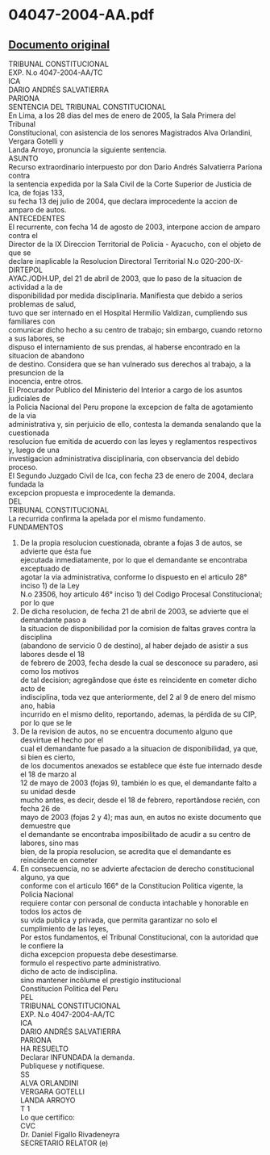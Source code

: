
04047-2004-AA.pdf
=================
  
[Documento original](https://tc.gob.pe/jurisprudencia/2005/04047-2004-AA.pdf)  
---  
TRIBUNAL CONSTITUCIONAL  
EXP. N.o 4047-2004-AA/TC  
ICA  
DARIO ANDRÉS SALVATIERRA  
PARIONA  
SENTENCIA DEL TRIBUNAL CONSTITUCIONAL  
En Lima, a los 28 dias del mes de enero de 2005, la Sala Primera del Tribunal  
Constitucional, con asistencia de los senores Magistrados Alva Orlandini, Vergara Gotelli y  
Landa Arroyo, pronuncia la siguiente sentencia.  
ASUNTO  
Recurso extraordinario interpuesto por don Dario Andrés Salvatierra Pariona contra  
la sentencia expedida por la Sala Civil de la Corte Superior de Justicia de Ica, de fojas 133,  
su fecha 13 dej julio de 2004, que declara improcedente la accion de amparo de autos.  
ANTECEDENTES  
El recurrente, con fecha 14 de agosto de 2003, interpone accion de amparo contra el  
Director de la IX Direccion Territorial de Policia - Ayacucho, con el objeto de que se  
declare inaplicable la Resolucion Directoral Territorial N.o 020-200-IX-DIRTEPOL  
AYAC./ODH.UP, del 21 de abril de 2003, que lo paso de la situacion de actividad a la de  
disponibilidad por medida disciplinaria. Manifiesta que debido a serios problemas de salud,  
tuvo que ser internado en el Hospital Hermilio Valdizan, cumpliendo sus familiares con  
comunicar dicho hecho a su centro de trabajo; sin embargo, cuando retorno a sus labores, se  
dispuso el internamiento de sus prendas, al haberse encontrado en la situacion de abandono  
de destino. Considera que se han vulnerado sus derechos al trabajo, a la presuncion de la  
inocencia, entre otros.  
El Procurador Publico del Ministerio del Interior a cargo de los asuntos judiciales de  
la Policia Nacional del Peru propone la excepcion de falta de agotamiento de la via  
administrativa y, sin perjuicio de ello, contesta la demanda senalando que la cuestionada  
resolucion fue emitida de acuerdo con las leyes y reglamentos respectivos y, luego de una  
investigacion administrativa disciplinaria, con observancia del debido proceso.  
El Segundo Juzgado Civil de Ica, con fecha 23 de enero de 2004, declara fundada la  
excepcion propuesta e improcedente la demanda.  
DEL  
TRIBUNAL CONSTITUCIONAL  
La recurrida confirma la apelada por el mismo fundamento.  
FUNDAMENTOS  
1. De la propia resolucion cuestionada, obrante a fojas 3 de autos, se advierte que ésta fue  
ejecutada inmediatamente, por lo que el demandante se encontraba exceptuado de  
agotar la via administrativa, conforme lo dispuesto en el articulo 28° inciso 1) de la Ley  
N.o 23506, hoy articulo 46° inciso 1) del Codigo Procesal Constitucional; por lo que  
2. De dicha resolucion, de fecha 21 de abril de 2003, se advierte que el demandante paso a  
la situacion de disponibilidad por la comision de faltas graves contra la disciplina  
(abandono de servicio 0 de destino), al haber dejado de asistir a sus labores desde el 18  
de febrero de 2003, fecha desde la cual se desconoce su paradero, asi como los motivos  
de tal decision; agregândose que éste es reincidente en cometer dicho acto de  
indisciplina, toda vez que anteriormente, del 2 al 9 de enero del mismo ano, habia  
incurrido en el mismo delito, reportando, ademas, la pérdida de su CIP, por lo que se le  
3. De la revision de autos, no se encuentra documento alguno que desvirtue el hecho por el  
cual el demandante fue pasado a la situacion de disponibilidad, ya que, si bien es cierto,  
de los documentos anexados se establece que éste fue internado desde el 18 de marzo al  
12 de mayo de 2003 (fojas 9), también lo es que, el demandante falto a su unidad desde  
mucho antes, es decir, desde el 18 de febrero, reportândose recién, con fecha 26 de  
mayo de 2003 (fojas 2 y 4); mas aun, en autos no existe documento que demuestre que  
el demandante se encontraba imposibilitado de acudir a su centro de labores, sino mas  
bien, de la propia resolucion, se acredita que el demandante es reincidente en cometer  
4. En consecuencia, no se advierte afectacion de derecho constitucional alguno, ya que  
conforme con el articulo 166° de la Constitucion Politica vigente, la Policia Nacional  
requiere contar con personal de conducta intachable y honorable en todos los actos de  
su vida publica y privada, que permita garantizar no solo el cumplimiento de las leyes,  
Por estos fundamentos, el Tribunal Constitucional, con la autoridad que le confiere la  
dicha excepcion propuesta debe desestimarse.  
formulo el respectivo parte administrativo.  
dicho de acto de indisciplina.  
sino mantener incôlume el prestigio institucional  
Constitucion Politica del Peru  
PEL  
TRIBUNAL CONSTITUCIONAL  
EXP. N.o 4047-2004-AA/TC  
ICA  
DARIO ANDRÉS SALVATIERRA  
PARIONA  
HA RESUELTO  
Declarar INFUNDADA la demanda.  
Publiquese y notifiquese.  
SS  
ALVA ORLANDINI  
VERGARA GOTELLI  
LANDA ARROYO  
T 1  
Lo que certifico:  
CVC  
Dr. Daniel Figallo Rivadeneyra  
SECRETARIO RELATOR (e)